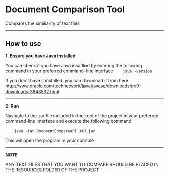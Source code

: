 # Document Comparison Tool
Compares the similiarity of text files
***
## How to use

**1. Ensure you have Java installed**

You can check if you have Java insatlled by entering the following command in your preferred command-line interface
&nbsp;&nbsp;&nbsp;&nbsp;&nbsp;&nbsp;&nbsp;```java -version```

If you don't have it installed, you can download it from here
http://www.oracle.com/technetwork/java/javase/downloads/jre9-downloads-3848532.html

***

**2. Run**

Navigate to the .jar file included in the root of the project in your preferred command-line interface and execute the following command

&nbsp;&nbsp;&nbsp;&nbsp;&nbsp;&nbsp;&nbsp;```java -jar DocumentCompareAPI_JAR.jar```

This will open the program in your console

***

**NOTE**

ANY TEXT FILES THAT YOU WANT TO COMPARE SHOULD BE PLACED IN THE RESOURCES FOLDER OF THE PROJECT

